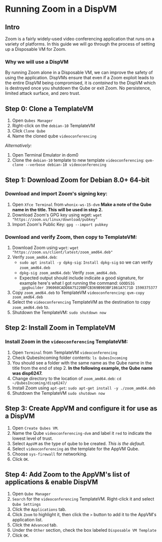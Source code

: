 # Running Zoom in a DispVM
## Intro
Zoom is a fairly widely-used video conferencing application that runs on a variety of platforms. In this guide we will go through the process of setting up a Disposable VM for Zoom. 

### Why we will use a DispVM
By running Zoom alone in a Disposable VM, we can improve the safety of using the application. DispVMs ensure that even if a Zoom exploit leads to the entire DispVM being compromised, it is *contained* to the DispVM which is destroyed once you shutdown the Qube or exit Zoom. No persistence, limited attack surface, and zero trust. 

## Step 0: Clone a TemplateVM
1. Open `Qubes Manager`
2. Right-click on the `debian-10` TemplateVM
3. Click `Clone Qube`
4. Name the cloned qube `videoconferencing`

*Alternatively:*

1. Open Terminal Emulator in dom0
2. Clone the `debian-10` template to new template `videoconferencing`:
	`qvm-clone --verbose debian-10 videoconferencing`

## Step 1: Download Zoom for Debian 8.0+ 64-bit
### Download and import Zoom's signing key: 
1. Open `Xfce Terminal` from `whonix-ws-15-dvm` **Make a note of the Qube name in the title. This will be used in step 2.** 
2. Download Zoom's GPG key using wget:
	`wget "https://zoom.us/linux/download/pubkey"`
3. Import Zoom's Public Key:
	`gpg --import pubkey`
### Download and verify Zoom, then copy to TemplateVM:
1. Download Zoom using `wget`:
	`wget "https://zoom.us/client/latest/zoom_amd64.deb"`
2. Verify `zoom_amd64.deb`:
	* `sudo apt install -y dpkg-sig`: `Install dpkg-sig` so we can verify `zoom_amd64.deb`
	* `dpkg-sig zoom_amd64.deb`: Verify `zoom_amd64.deb`. 
	* Expected output should include indicate a good signature, for example here's what I got running the command: 
	`GOODSIG _gpgbuilder 396060CADD8A75220BFCB369B903BF1861A7C71D 1590375377`	
3. Copy `zoom_amd64.deb` to TemplateVM `videoconferencing`:
	`qvm-copy zoom_amd64.deb`
4. Select the `videoconferencing` TemplateVM as the destination to copy `zoom_amd64.deb` to.
5. Shutdown the TemplateVM:
	`sudo shutdown now`

## Step 2: Install Zoom in TemplateVM
### Install Zoom in the `videoconferencing` TemplateVM:
1. Open `Terminal` from TemplateVM `videoconferencing`
2. Check QubesIncoming folder contents:
	`ls QubesIncoming`
3. You should see a folder with the same name as the Qube name in the title from the end of step 2. **In the following example, the Qube name was disp6247.** 
4. Change directory to the location of `zoom_amd64.deb`:
	`cd ~/QubesIncoming/disp6247/`
5. Install Zoom using `apt-get`:
	`sudo apt-get install -y ./zoom_amd64.deb`
6. Shutdown the TemplateVM
	`sudo shutdown now`

## Step 3: Create AppVM and configure it for use as a DispVM
1. Open `Create Qubes VM`.
2. Name the Qube `videoconferencing-dvm` and label it `red` to indicate the lowest level of trust.
3. Select `AppVM` as the type of qube to be created. *This is the default.*
4. Select `videoconferencing` as the template for the AppVM Qube.
5. Choose `sys-firewall` for networking. 
6. Click `OK`.

## Step 4: Add Zoom to the AppVM's list of applications & enable DispVM
1. Open `Qube Manager`
2. `Search` for the `videoconferencing` TemplateVM. Right-click it and select `Qube Settings`
3. Click the `Applications` tab. 
4. Click `Zoom` to highlight it, then click the `>` button to add it to the AppVM's application list.
5. Click the `Advanced` tab.
6. Under the `Other` section, check the box labeled `Disposable VM Template`
7. Click `OK`.  
